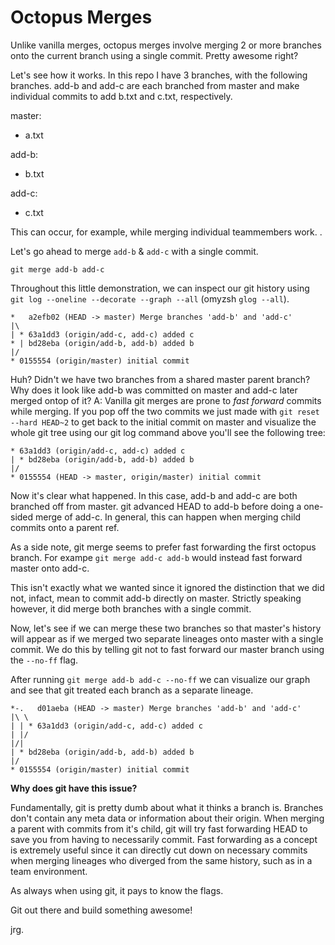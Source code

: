 # Octopus Merges

Unlike vanilla merges, octopus merges involve merging 2 or more branches onto the current branch using a single commit.  Pretty awesome right?  

Let's see how it works.  In this repo I have 3 branches, with the following branches.  add-b and add-c are each branched from master and make individual commits to add b.txt and c.txt, respectively.  

master:  
- a.txt

add-b:  
- b.txt

add-c:  
- c.txt

This can occur, for example, while merging individual teammembers work.  .

Let's go ahead to merge `add-b` & `add-c` with a single commit.

`git merge add-b add-c`

Throughout this little demonstration, we can inspect our git history using `git log --oneline --decorate --graph --all` (omyzsh `glog --all`). 

    *   a2efb02 (HEAD -> master) Merge branches 'add-b' and 'add-c'
    |\
    | * 63a1dd3 (origin/add-c, add-c) added c
    * | bd28eba (origin/add-b, add-b) added b
    |/
    * 0155554 (origin/master) initial commit

Huh? Didn't we have two branches from a shared master parent branch?  Why does it look like add-b was committed on master and add-c later merged ontop of it?  A: Vanilla git merges are prone to *fast forward* commits while merging.  If you pop off the two commits we just made with `git reset --hard HEAD~2` to get back to the initial commit on master and visualize the whole git tree using our git log command above you'll see the following tree:

    * 63a1dd3 (origin/add-c, add-c) added c
    | * bd28eba (origin/add-b, add-b) added b
    |/
    * 0155554 (HEAD -> master, origin/master) initial commit

Now it's clear what happened.  In this case, add-b and add-c are both branched off from master.  git advanced HEAD to add-b before doing a one-sided merge of add-c.  In general, this can happen when merging child commits onto a parent ref.  

As a side note, git merge seems to prefer fast forwarding the first octopus branch.  For exampe `git merge add-c add-b` would instead fast forward master onto add-c.  

This isn't exactly what we wanted since it ignored the distinction that we did not, infact, mean to commit add-b directly on master.  Strictly speaking however, it did merge both branches with a single commit.  

Now, let's see if we can merge these two branches so that master's history will appear as if we merged two separate lineages onto master with a single commit.  We do this by telling git not to fast forward our master branch using the `--no-ff` flag.  

After running `git merge add-b add-c --no-ff` we can visualize our graph and see that git treated each branch as a separate lineage.

    *-.   d01aeba (HEAD -> master) Merge branches 'add-b' and 'add-c'
    |\ \
    | | * 63a1dd3 (origin/add-c, add-c) added c
    | |/
    |/|
    | * bd28eba (origin/add-b, add-b) added b
    |/
    * 0155554 (origin/master) initial commit


**Why does git have this issue?**

Fundamentally, git is pretty dumb about what it thinks a branch is.  Branches don't contain any meta data or information about their origin.  When merging a parent with commits from it's child, git will try fast forwarding HEAD to save you from having to necessarily commit.  Fast forwarding as a concept is extremely useful since it can directly cut down on necessary commits when merging lineages who diverged from the same history, such as in a team environment.

As always when using git, it pays to know the flags.

Git out there and build something awesome!

jrg.
